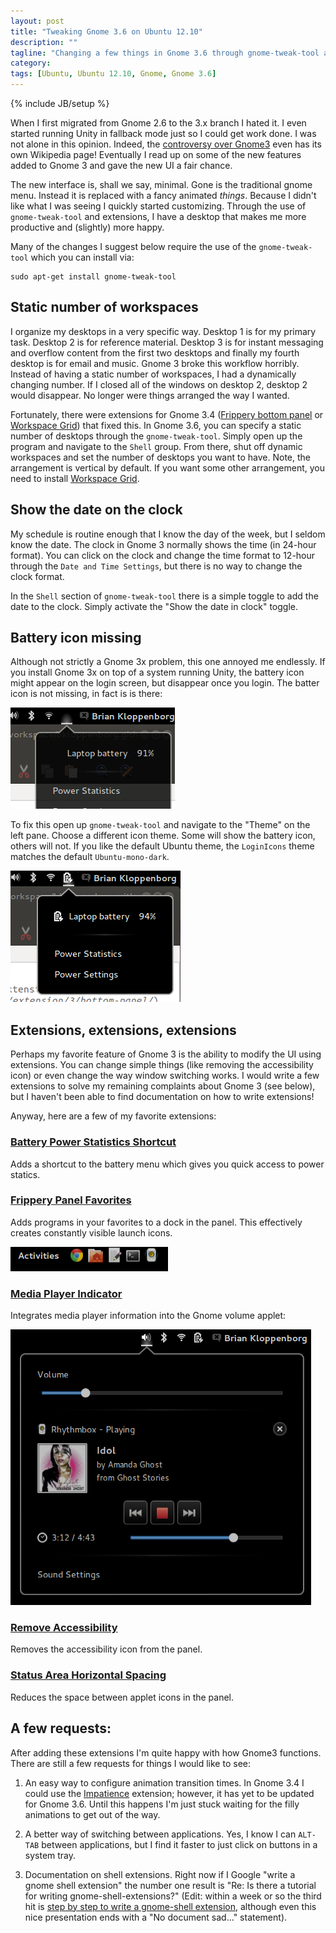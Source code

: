 ```yaml
---
layout: post
title: "Tweaking Gnome 3.6 on Ubuntu 12.10"
description: ""
tagline: "Changing a few things in Gnome 3.6 through gnome-tweak-tool and extensions"
category: 
tags: [Ubuntu, Ubuntu 12.10, Gnome, Gnome 3.6]
---
```

{% include JB/setup %}

When I first migrated from Gnome 2.6 to the 3.x branch I hated it. I
even started running Unity in fallback mode just so I could get work
done. I was not alone in this opinion. Indeed, the [controversy over Gnome3](http://en.wikipedia.org/wiki/Controversy_over_GNOME_3) even 
has its own Wikipedia page! Eventually I read up on some of the new features added to Gnome 3 and gave the new UI a fair chance.

The new interface is, shall we say, minimal. Gone is the traditional
gnome menu. Instead it is replaced with a fancy animated _things_.
Because I didn't like what I was seeing I quickly started customizing.
Through the use of `gnome-tweak-tool` and extensions, I have a desktop
that makes me more productive and (slightly) more happy.

Many of the changes I suggest below require the use of the 
`gnome-tweak-tool` which you can install via:

    sudo apt-get install gnome-tweak-tool

## Static number of workspaces

I organize my desktops in a very specific way. Desktop 1 is for my
primary task. Desktop 2 is for reference material. Desktop 3 is for
instant messaging and overflow content from the first two desktops and
finally my fourth desktop is for email and music. Gnome 3 broke this
 workflow horribly. Instead of having a static number of workspaces, I
had a dynamically changing number. If I closed all of the windows on
desktop 2, desktop 2 would disappear. No longer were things arranged
the way I wanted.

Fortunately, there were extensions for Gnome 3.4 
([Frippery bottom panel](https://extensions.gnome.org/extension/3/bottom-panel/) or [Workspace Grid](https://extensions.gnome.org/extension/484/workspace-grid/)) that fixed this. In Gnome 3.6, you can
specify a static number of desktops through the `gnome-tweak-tool`.
Simply open up the program and navigate to the `Shell` group. From
there, shut off dynamic workspaces and set the number of desktops you
want to have. Note, the arrangement is vertical by default. If you want
some other arrangement, you need to install [Workspace Grid](https://extensions.gnome.org/extension/484/workspace-grid/).

## Show the date on the clock

My schedule is routine enough that I know the day of the week, but I
seldom know the date. The clock in Gnome 3 normally shows the time (in
24-hour format). You can click on the clock and change the time format
to 12-hour through the `Date and Time Settings`, but there is no way to
change the clock format. 

In the `Shell` section of `gnome-tweak-tool` there is a simple toggle
to add the date to the clock. Simply activate the "Show the date in
clock" toggle.

## Battery icon missing

Although not strictly a Gnome 3x problem, this one annoyed me
endlessly.  If you install Gnome 3x on top of a system running Unity,
the battery icon might appear on the login screen, but disappear once
you login. The batter icon is not missing, in fact is is there:

![The battery icon in Gnome 3 is dark if you have previously used Unity](/images/blog/2012-12-09-gnome-3-battery-icon-missing.png)

To fix this open up `gnome-tweak-tool` and navigate to the "Theme" on
the left pane.  Choose a different icon theme. Some will show the
battery icon, others will not. If you like the default Ubuntu theme,
the `LoginIcons` theme matches the default `Ubuntu-mono-dark`.

![The battery icon in Gnome 3 is dark if you have previously used Unity](/images/blog/2012-12-09-gnome-3-battery-icon-back.png)

## Extensions, extensions, extensions

Perhaps my favorite feature of Gnome 3 is the ability to modify the UI
using extensions. You can change simple things (like removing the
accessibility icon) or even change the way window switching works. I 
would write a few extensions to solve my remaining complaints about 
Gnome 3 (see below), but I haven't been able to find documentation on
how to write extensions! 

Anyway, here are a few of my favorite extensions:

### [Battery Power Statistics Shortcut](https://extensions.gnome.org/extension/175/battery-power-statistics-shortcut/) 

Adds a shortcut to the battery menu which gives you quick access to power statics.

### [Frippery Panel Favorites](https://extensions.gnome.org/extension/4/panel-favorites/) 

Adds programs in your favorites to a dock in the panel. This effectively creates constantly visible launch icons.

![Frippery Panel Favorites](/images/blog/2012-12-09-frippery-panel-favorites.png)

### [Media Player Indicator](https://extensions.gnome.org/extension/55/media-player-indicator/) 

Integrates media player information into the Gnome volume applet:

![Media player indicator applet](/images/blog/2012-12-09-media-player-indicator.png)

### [Remove Accessibility](https://extensions.gnome.org/extension/112/remove-accesibility/) 

Removes the accessibility icon from the panel.

### [Status Area Horizontal Spacing](https://extensions.gnome.org/extension/355/status-area-horizontal-spacing/) 

Reduces the space between applet icons in the panel.

## A few requests:

After adding these extensions I'm quite happy with how Gnome3 
functions. There are still a few requests for things I would like
to see:

1. An easy way to configure animation transition times. In Gnome 3.4
I could use the [Impatience](https://extensions.gnome.org/extension/277/impatience/) extension; however, it has yet to be updated
for Gnome 3.6. Until this happens I'm just stuck waiting for the
filly animations to get out of the way.

2. A better way of switching between applications. Yes, I know I can
`ALT-TAB` between applications, but I find it faster to just click
on buttons in a system tray.

3. Documentation on shell extensions. Right now if I Google "write a gnome shell extension" the number one result is "Re: Is there a
 tutorial for writing gnome-shell-extensions?" (Edit: within a week 
or so the third hit is [step by step to write a gnome-shell extension](http://www.slideshare.net/yurenju/step-by-step-to-write-a-gnomeshell-extension), although even this nice presentation ends with a "No document sad..." statement).

